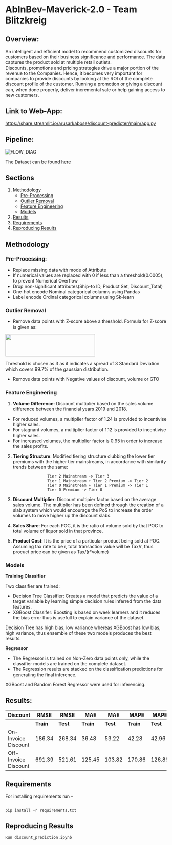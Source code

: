 # AbInBev-Maverick-2.0 - Team Blitzkreig

## Overview:
An intelligent and efficient model to recommend customized discounts for customers based on their business significance and performance. The data captures the product sold at multiple retail outlets.
</br>
Discounts, promotions and pricing strategies drive a major portion of the revenue to the Companies. Hence, it becomes very important for companies to provide discounts by looking at the ROI of the complete discount profile of the customer. Running a promotion or giving a discount can, when done properly, deliver incremental sale or help gaining access to new customers. 
## Link to Web-App: 
https://share.streamlit.io/arusarkabose/discount-predicter/main/app.py

## Pipeline:
![FLOW_DIAG](https://user-images.githubusercontent.com/45457551/117551576-73be4680-b064-11eb-8885-41955a4a8f92.PNG)

The Dataset can be found [here](https://github.com/Gauranshi/AbInBev-Maverick-2.0/blob/main/data.xlsx)


## Sections
1. [Methodology](https://github.com/Gauranshi/AbInBev-Maverick-2.0/blob/main/README.md#methodology)
    * [Pre-Processing](https://github.com/Gauranshi/AbInBev-Maverick-2.0/blob/main/README.md#pre-processing)
    * [Outlier Removal](https://github.com/Gauranshi/AbInBev-Maverick-2.0/blob/main/README.md#outlier-removal)
    * [Feature Engineering](https://github.com/Gauranshi/AbInBev-Maverick-2.0/edit/main/README.md#feature-engineering)
    * [Models](https://github.com/Gauranshi/AbInBev-Maverick-2.0/blob/main/README.md#models)
2. [Results](https://github.com/Gauranshi/AbInBev-Maverick-2.0/blob/main/README.md#results)
3. [Requirements](https://github.com/Gauranshi/AbInBev-Maverick-2.0/blob/main/README.md#requirements)
4. [Reproducing Results](https://github.com/Gauranshi/AbInBev-Maverick-2.0/blob/main/README.md#reproducing-results)


## Methodology
### Pre-Processing:
* Replace missing data with mode of Attribute
* If numerical values are replaced with 0 if less than a threshold(0.0005), to prevent Numerical Overflow
* Drop non-significant attributes(Ship-to ID, Product Set, Discount_Total)
* One-hot encode Nominal categorical columns using Pandas
* Label encode Ordinal categorical columns using Sk-learn

### Outlier Removal
* Remove data points with Z-score above a threshold. Formula for Z-score is given as:
<img src="https://user-images.githubusercontent.com/45457551/117552486-3b6d3700-b069-11eb-9741-a29cb2e22f6d.PNG" width="280" height="70" />

Threshold is chosen as 3 as it indicates a spread of 3 Standard Deviation which covers 99.7% of the gaussian distribution.

* Remove data points with Negative values of discount, volume or GTO
### Feature Engineering
1. **Volume Difference**: Discount multiplier based on the sales volume difference between the financial years 2019 and 2018. 

* For reduced volumes, a multiplier factor of 1.24 is provided to incentivise higher sales.
* For stagnant volumes, a multiplier factor of 1.12 is provided to incentivise higher sales.
* For increased volumes, the multiplier factor is 0.95 in order to increase the sales profits.

2. **Tiering Structure**: Modified tiering structure clubbing the lower tier premiums with the higher tier mainstreams, in accordance with similarity trends between the same:

                      Tier 2 Mainstream -> Tier 3  
                      Tier 1 Mainstream + Tier 2 Premium -> Tier 2 
                      Tier 0 Mainstream + Tier 1 Premium -> Tier 1 
                      Tier 0 Premium -> Tier 0

3. **Discount Multiplier**: Discount multipier factor based on the average sales volume. The multiplier has been defined through the creation of a slab system which would encourage the PoS to increase the order volumes to move higher up the discount slabs.

4. **Sales Share**: For each POC, it is the ratio of volume sold by that POC to total volume of liquor sold in that province.


5. **Product Cost**: It is the price of a particular product being sold at POC. Assuming tax rate to be r, total transaction value will be Tax/r, thus procuct price can be given as Tax/(r\*volume)

### Models 

**Training Classifier**

Two classifier are trained:
* Decision Tree Classifier: Creates a model that predicts the value of a target variable by learning simple decision rules inferred from the data features. 
* XGBoost Classifer: Boosting is based on week learners and it reduces the bias error thus is usefull to explain variance of the dataset.

Decision Tree has high bias, low variance whereas XGBoost has low bias, high variance, thus ensemble of these two models produces the best results.

**Regressor**

* The Regressor is trained on Non-Zero data points only, while the classifier models are trained on the complete dataset.
* The Regression results are stacked on the classification predictions for generating the final inference.

XGBoost and Random Forest Regressor were used for inferencing. 

## Results:
|   Discount |RMSE | RMSE| MAE | MAE | MAPE | MAPE|
|---------------|------|------|------|------|------|------|
|               | **Train** | **Test** |  **Train** | **Test** |**Train**| **Test** |
| On-Invoice Discount    | 186.34 | 268.34 | 36.48 | 53.22 | 42.28 | 42.96 |
| Off-Invoice Discount | 691.39 | 521.61 | 125.45 | 103.82 | 170.86 | 126.89 |

## Requirements

For installing requirements run - 
```

pip install -r requirements.txt
```
## Reproducing Results
    Run discount_prediction.ipynb

